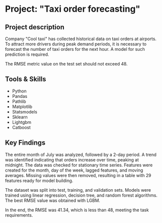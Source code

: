 # Project: "Taxi order forecasting"

## Project description 
Company "Cool taxi" has collected historical data on taxi orders at airports. To attract more drivers during peak demand periods, it is necessary to forecast the number of taxi orders for the next hour. A model for such prediction is required.

The RMSE metric value on the test set should not exceed 48.

## Tools & Skills
* Python
* Pandas
* Pathlib
* Matplotlib
* Statsmodels
* Sklearn
* Lightgbm
* Catboost

## Key Findings

The entire month of July was analyzed, followed by a 2-day period. A trend was identified indicating that orders increase over time, peaking at midnight. The data was checked for stationary time series. Features were created for the month, day of the week, lagged features, and moving averages. Missing values were then removed, resulting in a table with 29 features ready for model building.

The dataset was split into test, training, and validation sets. Models were trained using linear regression, decision tree, and random forest algorithms. The best RMSE value was obtained with LGBM.

In the end, the RMSE was 41.34, which is less than 48, meeting the task requirements.
